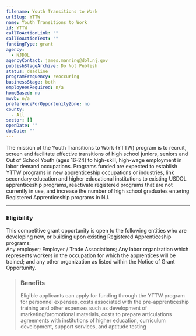 ```yaml
---
filename: Youth Transitions to Work
urlSlug: YTTW
name: Youth Transitions to Work
id: YTTW
callToActionLink: ""
callToActionText: ""
fundingType: grant
agency:
  - NJDOL
agencyContact: james.manning@dol.nj.gov
publishStageArchive: Do Not Publish
status: deadline
programFrequency: reoccuring
businessStage: both
employeesRequired: n/a
homeBased: no
mwvb: n/a
preferenceForOpportunityZone: no
county:
  - All
sector: []
openDate: ""
dueDate: ""
---
```

The mission of the Youth Transitions to Work (YTTW) program is to recruit, screen and facilitate effective transitions of high school juniors, seniors and Out of School Youth (ages 16-24) to high-skill, high-wage employment in labor demand occupations. Programs funded are expected to establish YTTW programs in new apprenticeship occupations or industries, link secondary education and higher educational institutions to existing USDOL apprenticeship programs, reactivate registered programs that are not currently in use, and increase the number of high school graduates entering Registered Apprenticeship programs in NJ.

- - -

### E﻿ligibility

This competitive grant opportunity is open to the following entities who are developing new, or building upon existing Registered Apprenticeship programs:\
Any employer; Employer / Trade Associations; Any labor organization which represents workers in the occupation for which the apprentices will be trained; and any other organization as listed within the Notice of Grant Opportunity.

> ### B﻿enefits
>
> Eligible applicants can apply for funding through the YTTW program for personnel expenses, costs associated with the pre-apprenticeship training and other expenses such as development of marketing/promotional materials, costs to prepare articulations agreements with institutions of higher education, curriculum development, support services, and aptitude testing